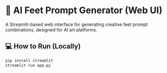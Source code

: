 # 🦶 AI Feet Prompt Generator (Web UI)

A Streamlit-based web interface for generating creative feet prompt combinations, designed for AI art platforms.

## 💻 How to Run (Locally)

```bash
pip install streamlit
streamlit run app.py

